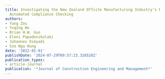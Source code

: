 ```yaml
---
title: Investigating the New Zealand Offsite Manufacturing Industry’s Readiness for
  Automated Compliance Checking
authors:
- Yang Zou
- Yuqing Wu
- Brian H.W. Guo
- Eleni Papadonikolaki
- Johannes Dimyadi
- Sze Nga Hung
date: '2022-01-01'
publishDate: '2024-07-29T09:57:23.328528Z'
publication_types:
- article-journal
publication: '*Journal of Construction Engineering and Management*'
---
```


